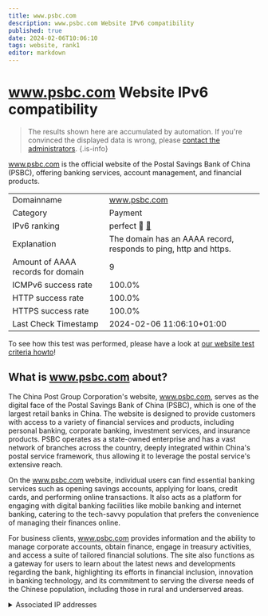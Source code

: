 ```yaml
---
title: www.psbc.com
description: www.psbc.com Website IPv6 compatibility
published: true
date: 2024-02-06T10:06:10
tags: website, rank1
editor: markdown
---
```


# www.psbc.com Website IPv6 compatibility

> The results shown here are accumulated by automation. If you're convinced the displayed data is wrong, please [contact the administrators](/howto/chat). 
{.is-info}

www.psbc.com is the official website of the Postal Savings Bank of China (PSBC), offering banking services, account management, and financial products.


|   |   |
| - | - |
| Domainname | www.psbc.com
| Category | Payment |
| IPv6 ranking | perfect :1st_place_medal: [🔗](/howto/ranking) |
| Explanation | The domain has an AAAA record, responds to ping, http and https. |
| Amount of AAAA records for domain | 9 |
| ICMPv6 success rate | 100.0%|
| HTTP success rate | 100.0% |
| HTTPS success rate | 100.0% |
| Last Check Timestamp | 2024-02-06 11:06:10+01:00 |

To see how this test was performed, please have a look at [our website test criteria howto](/howto/testcriteria/website)!


## What is www.psbc.com about?
The China Post Group Corporation's website, www.psbc.com, serves as the digital face of the Postal Savings Bank of China (PSBC), which is one of the largest retail banks in China. The website is designed to provide customers with access to a variety of financial services and products, including personal banking, corporate banking, investment services, and insurance products. PSBC operates as a state-owned enterprise and has a vast network of branches across the country, deeply integrated within China's postal service framework, thus allowing it to leverage the postal service's extensive reach.

On the www.psbc.com website, individual users can find essential banking services such as opening savings accounts, applying for loans, credit cards, and performing online transactions. It also acts as a platform for engaging with digital banking facilities like mobile banking and internet banking, catering to the tech-savvy population that prefers the convenience of managing their finances online.

For business clients, www.psbc.com provides information and the ability to manage corporate accounts, obtain finance, engage in treasury activities, and access a suite of tailored financial solutions. The site also functions as a gateway for users to learn about the latest news and developments regarding the bank, highlighting its efforts in financial inclusion, innovation in banking technology, and its commitment to serving the diverse needs of the Chinese population, including those in rural and underserved areas.



<details>
<summary>Associated IP addresses</summary>

2408:8720:806:300:70::19

2408:8726:1001:182::60

2408:8710:20:11a1::c4

2408:872f:20:210::16e

2408:875c:0:80::6c

2408:876a:1000:e2:1d::

2408:874d:a00:9::4

2408:8752:e00:80::5c

2408:8719:100:31::41

</details>
